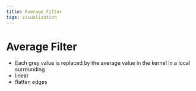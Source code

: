 ```yaml
---
title: Average Filter
tags: visualization
---
```


# Average Filter
- Each grey value is replaced by the average value in the kernel in a local surrounding
- linear
- flatten edges































































